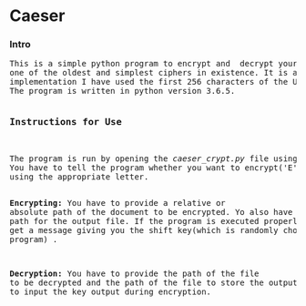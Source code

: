 # Caeser
<h3>Intro</h3>
<pre>This is a simple python program to encrypt and  decrypt your text documents using Caeser Cipher ,
one of the oldest and simplest ciphers in existence. It is a simple substitution Cipher . In this 
implementation I have used the first 256 characters of the Unicode Character Encoding. 
The program is written in python version 3.6.5.
<pre>
<h3>Instructions for Use</h3>
<pre>
The program is run by opening the <em>caeser_crypt.py</em> file using python interpreter.
You have to tell the program whether you want to encrypt('E') or decrypt('D')  the file 
using the appropriate letter.

<strong>Encrypting:</strong>
You have to provide a relative or absolute path of the document to be encrypted.
Yo also have to provide path for the output file.
If the program is executed properly , you will get a message giving you the shift
 key(which is randomly chosen by the program) .

<strong>Decryption:</strong>
You have to provide the path of the file to be decrypted and the path of the file to 
store the output . You have to input the key output during encryption.

</pre>
